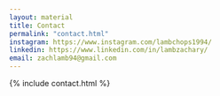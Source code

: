```yaml
---
layout: material
title: Contact
permalink: "contact.html"
instagram: https://www.instagram.com/lambchops1994/
linkedin: https://www.linkedin.com/in/lambzachary/
email: zachlamb94@gmail.com
---
```

{% include contact.html %}
